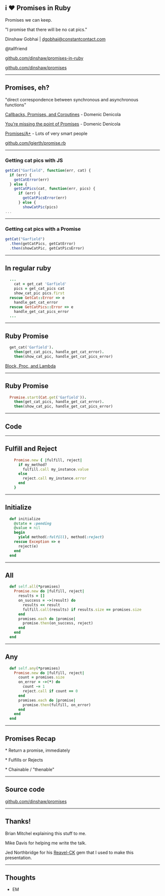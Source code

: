 ## i :heart: Promises in Ruby
Promises we can keep.

"I promise that there will be no cat pics."

Dinshaw Gobhai | [dgobhai@constantcontact.com](mailto:dgobhai@constantcontact.com)

@tallfriend

[github.com/dinshaw/promises-in-ruby](github.com/dinshaw/promises-in-ruby)

[github.com/dinshaw/promises](github.com/dinshaw/promises)

***

## Promises, eh?
"direct correspondence between synchronous and asynchronous functions"

[Callbacks, Promises, and Coroutines](https://www.youtube.com/watch?v=V2Q13hzTGmA) - Domenic Denicola

[You’re missing the point of Promises](https://blog.domenic.me/youre-missing-the-point-of-promises/) - Domenic Denicola

[Promises/A+](https://promisesaplus.com/) - Lots of very smart people

[github.com/lgierth/promise.rb](https://github.com/lgierth/promise.rb)

***

### Getting cat pics with JS

```js
getCat("Garfield", function(err, cat) {
  if (err) {
    getCatError(err)
  } else {
    getCatPics(cat, function(err, pics) {
      if (err) {
        getCatPicsError(err)
      } else {
        showCatPic(pics)
...
```

---

### Getting cat pics with a Promise

```js
getCat("Garfield")
  .then(getCatPics, getCatError)
  .then(showCatPic, getCatPicsError)
```

***

## In regular ruby

```ruby
  ...
    cat = get_cat 'Garfield'
    pics = get_cat_pics cat
    show_cat_pic pics.first
  rescue GetCat::Error => e
    handle_get_cat_error
  rescue GetCatPics::Error => e
    handle_get_cat_pics_error
  ...
```

---

## Ruby Promise

```ruby
  get_cat('Garfield').
    then(get_cat_pics, handle_get_cat_error).
    then(show_cat_pic, handle_get_cat_pics_error)

```

[Block, Proc, and Lambda](http://awaxman11.github.io/blog/2013/08/05/what-is-the-difference-between-a-block/)

---

## Ruby Promise

```ruby
  Promise.start(Cat.get('Garfield')).
    then(get_cat_pics, handle_get_cat_error).
    then(show_cat_pic, handle_get_cat_pics_error)

```

***

## Code

***

## Fulfill and Reject

```ruby
    Promise.new { |fulfill, reject|
      if my_method?
        fulfill.call my_instance.value
      else
        reject.call my_instance.error
      end
    }
```

***

## Initialize

```ruby
  def initialize
    @state = :pending
    @value = nil
    begin
      yield method(:fulfill), method(:reject)
    rescue Exception => e
      reject(e)
    end
  end
```

***

## All

```ruby
  def self.all(*promises)
    Promise.new do |fulfill, reject|
      results = []
      on_success = ->(result) do
        results << result
        fulfill.call(results) if results.size == promises.size
      end
      promises.each do |promise|
        promise.then(on_success, reject)
      end
    end
  end
```

***

## Any

```ruby
  def self.any(*promises)
    Promise.new do |fulfill, reject|
      count = promises.size
      on_error = ->(*) do
        count -= 1
        reject.call if count == 0
      end
      promises.each do |promise|
        promise.then(fulfill, on_error)
      end
    end
  end
```

***

## Promises Recap
<p class='fragment'>* Return a promise, immediately</p>
<p class='fragment'>* Fulfills or Rejects</p>
<p class='fragment'>* Chainable / "thenable"</p>

***

## Source code

[github.com/dinshaw/promises](github.com/dinshaw/promises)

***

## Thanks!
Brian Mitchel explaining this stuff to me.

Mike Davis for helping me write the talk.

Jed Northbridge for his [Reavel-CK](https://github.com/jedcn/reveal-ck) gem that I used to make this presentation.

***

## Thoughts
* EM

